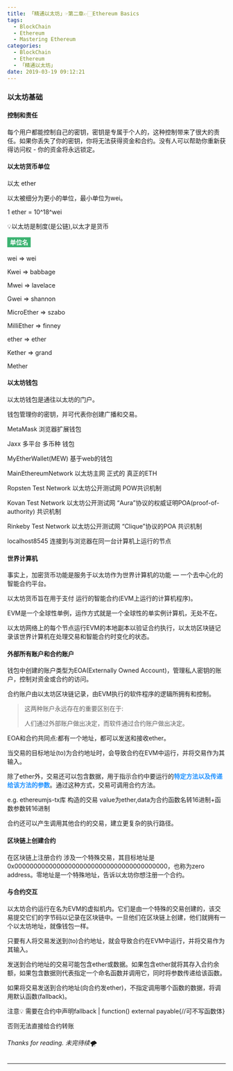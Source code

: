 ```yaml
---
title: 「精通以太坊」☞第二章👉🏻Ethereum Basics
tags:
  - BlockChain
  - Ethereum
  - Mastering Ethereum
categories:
  - BlockChain
  - Ethereum
  - 「精通以太坊」
date: 2019-03-19 09:12:21
---
```


### 以太坊基础

#### 控制和责任

每个用户都能控制自己的密钥，密钥是专属于个人的，这种控制带来了很大的责任。如果你丢失了你的密钥，你将无法获得资金和合约。没有人可以帮助你重新获得访问权 - 你的资金将永远锁定。



#### 以太坊货币单位

以太 ether 

以太被细分为更小的单位，最小单位为wei。

1 ether = 10^18^wei 

💡以太坊是制度(是公链),以太才是货币



<font style="color:white;background:mediumseagreen;padding:3px 6px;font-weight:bold;line-height:28px">单位名</font>

wei	=> wei

Kwei	=> babbage

Mwei	=> lavelace

Gwei	=> shannon

MicroEther => szabo

MilliEther => finney

ether	=> ether

Kether	=> grand

Mether



#### 以太坊钱包

以太坊钱包是通往以太坊的门户。

钱包管理你的密钥，并可代表你创建广播和交易。



MetaMask 浏览器扩展钱包

Jaxx 多平台 多币种 钱包

MyEtherWallet(MEW) 基于web的钱包



MainEthereumNetwork 以太坊主网 正式的 真正的ETH

Ropsten Test Network 以太坊公开测试网 POW共识机制

Kovan Test Network 以太坊公开测试网 “Aura”协议的权威证明POA(proof-of-authority) 共识机制

Rinkeby Test Network 以太坊公开测试网 “Clique”协议的POA 共识机制

localhost8545 连接到与浏览器在同一台计算机上运行的节点



#### 世界计算机

事实上，加密货币功能是服务于以太坊作为世界计算机的功能 — 一个去中心化的智能合约平台。

以太坊货币旨在用于支付 运行的智能合约(EVM上运行的计算机程序)。



EVM是一个全球性单例，运作方式就是一个全球性的单实例计算机，无处不在。

以太坊网络上的每个节点运行EVM的本地副本以验证合约执行，以太坊区块链记录该世界计算机在处理交易和智能合约时变化的状态。



#### 外部所有账户和合约账户

钱包中创建的账户类型为EOA(Externally Owned Account)，管理私人密钥的账户，控制对资金或合约的访问。

合约账户由以太坊区块链记录，由EVM执行的软件程序的逻辑所拥有和控制。



> 这两种账户永远存在的重要区别在于:
>
> 人们通过外部账户做出决定，而软件通过合约账户做出决定。



EOA和合约共同点:都有一个地址，都可以发送和接收ether。



当交易的目标地址(to)为合约地址时，会导致合约在EVM中运行，并将交易作为其输入。



除了ether外，交易还可以包含数据，用于指示合约中要运行的<font color=dodgerblue style="font-weight:bold">特定方法以及传递给该方法的参数</font>。通过这种方式，交易可调用合约方法。

e.g. ethereumjs-tx库 构造的交易 value为ether,data为合约函数名转16进制+函数参数转16进制



合约还可以产生调用其他合约的交易，建立更复杂的执行路径。



#### 区块链上创建合约

在区块链上注册合约 涉及一个特殊交易，其目标地址是0x0000000000000000000000000000000000000000，也称为zero address。零地址是一个特殊地址，告诉以太坊你想注册一个合约。



#### 与合约交互

以太坊合约运行在名为EVM的虚拟机内。它们是由一个特殊的交易创建的，该交易提交它们的字节码以记录在区块链中。一旦他们在区块链上创建，他们就拥有一个以太坊地址，就像钱包一样。



只要有人将交易发送到(to)合约地址，就会导致合约在EVM中运行，并将交易作为其输入。

发送到合约地址的交易可能包含ether或数据。如果包含ether就将其存入合约余额，如果包含数据则代表指定一个命名函数并调用它，同时将参数传递给该函数。



如果将交易发送到合约地址(向合约发ether)，不指定调用哪个函数的数据，将调用默认函数(fallback)。

注意💡 需要在合约中声明fallback | function() external payable{//可不写函数体}

否则无法直接给合约转账



###### Thanks for reading. 未完待续🌪

------

